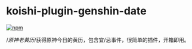 # koishi-plugin-genshin-date

[![npm](https://img.shields.io/npm/v/koishi-plugin-genshin-date?style=flat-square)](https://www.npmjs.com/package/koishi-plugin-genshin-date)

/*原神老黄历*/获得原神今日的黄历，包含宜/忌事件，很简单的插件，开箱即用。
